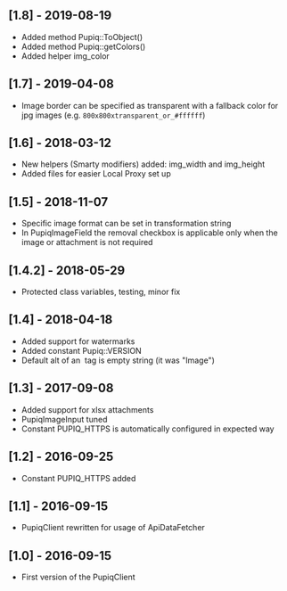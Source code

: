 ## [1.8] - 2019-08-19

- Added method Pupiq::ToObject()
- Added method Pupiq::getColors()
- Added helper img_color

## [1.7] - 2019-04-08

- Image border can be specified as transparent with a fallback color for jpg images (e.g. ```800x800xtransparent_or_#ffffff```)

## [1.6] - 2018-03-12

- New helpers (Smarty modifiers) added: img_width and img_height
- Added files for easier Local Proxy set up

## [1.5] - 2018-11-07

- Specific image format can be set in transformation string
- In PupiqImageField the removal checkbox is applicable only when the image or attachment is not required

## [1.4.2] - 2018-05-29

- Protected class variables, testing, minor fix

## [1.4] - 2018-04-18

- Added support for watermarks
- Added constant Pupiq::VERSION
- Default alt of an <img> tag is empty string (it was "Image")

## [1.3] - 2017-09-08

- Added support for xlsx attachments
- PupiqImageInput tuned
- Constant PUPIQ_HTTPS is automatically configured in expected way

## [1.2] - 2016-09-25

- Constant PUPIQ_HTTPS added

## [1.1] - 2016-09-15

- PupiqClient rewritten for usage of ApiDataFetcher

## [1.0] - 2016-09-15

- First version of the PupiqClient
